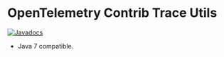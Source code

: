 OpenTelemetry Contrib Trace Utils
======================================================

[![Javadocs][javadoc-image]][javadoc-url]

* Java 7 compatible.

[javadoc-image]: https://www.javadoc.io/badge/io.opentelemetry/opentelemetry-contrib-trace-utils.svg
[javadoc-url]: https://www.javadoc.io/doc/io.opentelemetry/opentelemetry-contrib-trace-utils
